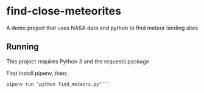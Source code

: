 # find-close-meteorites
A demo project that uses NASA data and python to find meteor landing sites

## Running
This project requires Python 3 and the requests package

First install pipenv, then:

```pipenv install
pipenv run "python find_meteors.py"```
